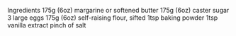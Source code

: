 Ingredients
175g (6oz) margarine or softened butter
175g (6oz) caster sugar
3 large eggs
175g (6oz) self-raising flour, sifted
1tsp baking powder
1tsp vanilla extract
pinch of salt